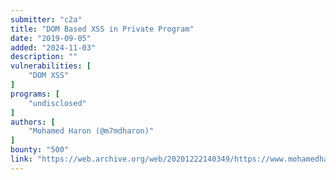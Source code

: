 ```yaml
---
submitter: "c2a"
title: "DOM Based XSS in Private Program"
date: "2019-09-05"
added: "2024-11-03"
description: ""
vulnerabilities: [
    "DOM XSS"
]
programs: [
    "undisclosed"
]
authors: [
    "Mohamed Haron (@m7mdharon)"
]
bounty: "500"
link: "https://web.archive.org/web/20201222140349/https://www.mohamedharon.com/2019/09/dom-based-xss-in-private-program.html"
---
```




